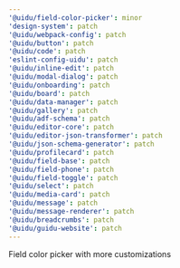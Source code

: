 ```yaml
---
'@uidu/field-color-picker': minor
'design-system': patch
'@uidu/webpack-config': patch
'@uidu/button': patch
'@uidu/code': patch
'eslint-config-uidu': patch
'@uidu/inline-edit': patch
'@uidu/modal-dialog': patch
'@uidu/onboarding': patch
'@uidu/board': patch
'@uidu/data-manager': patch
'@uidu/gallery': patch
'@uidu/adf-schema': patch
'@uidu/editor-core': patch
'@uidu/editor-json-transformer': patch
'@uidu/json-schema-generator': patch
'@uidu/profilecard': patch
'@uidu/field-base': patch
'@uidu/field-phone': patch
'@uidu/field-toggle': patch
'@uidu/select': patch
'@uidu/media-card': patch
'@uidu/message': patch
'@uidu/message-renderer': patch
'@uidu/breadcrumbs': patch
'@uidu/guidu-website': patch
---
```


Field color picker with more customizations
